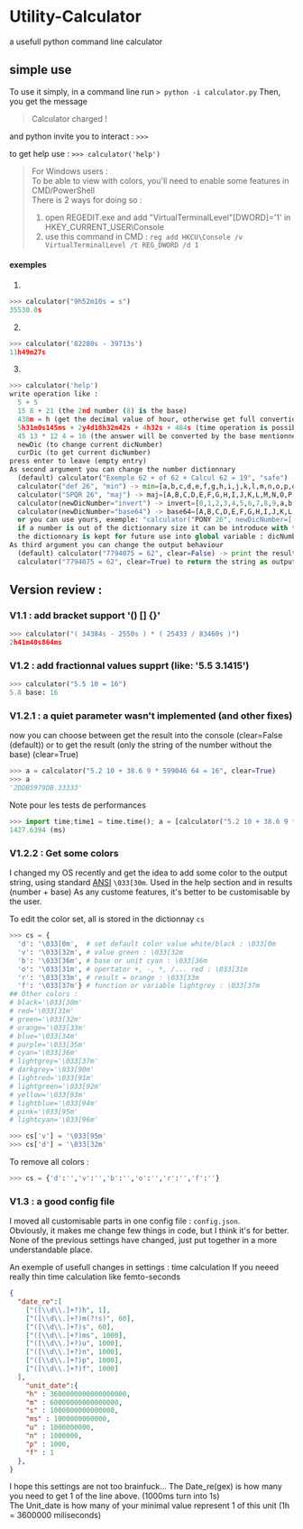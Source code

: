 # Utility-Calculator
 a usefull python command line calculator


## simple use
To use it simply, in a command line run 
``` > python -i calculator.py ```
Then, you get the message 
> Calculator charged !

and python invite you to interact :
``` >>> ```

to get help use :
``` >>> calculator('help') ```

> For Windows users :  
> To be able to view with colors, you'll need to enable some features in CMD/PowerShell  
> There is 2 ways for doing so :  
> 1. open REGEDIT.exe and add "VirtualTerminalLevel"[DWORD]='1' in HKEY_CURRENT_USER\Console
> 2. use this command in CMD : `reg add HKCU\Console /v VirtualTerminalLevel /t REG_DWORD /d 1`

#### exemples
1.
```python
>>> calculator("9h52m10s = s")
35530.0s 
```
2.
```python
>>> calculator('82280s - 39713s')
11h49m27s
```
3.
```python
>>> calculator('help')
write operation like :
  5 + 5
  15 8 + 21 (the 2nd number (8) is the base)
  438m = h (get the decimal value of hour, otherwise get full convertion (like : 1y2d3h4m5s6ms)
  5h31m0s145ms + 2y4d18h32m42s + 4h32s + 484s (time operation is possible (the order is : CDydhmsms Century Decade year day hour minute second milisecond (ms is the only 2 char unit))
  45 13 * 12 4 = 16 (the answer will be converted by the base mentionned after the =)
  newDic (to change current dicNumber)
  curDic (to get current dicNumber)
press enter to leave (empty entry)
As second argument you can change the number dictionnary
  (default) calculator("Exemple 62 + of 62 + Calcul 62 = 19", "safe") ->  safe=[0,1,2,3,4,5,6,7,8,9,A,B,C,D,E,F,G,H,I,J,K,L,M,N,O,P,Q,R,S,T,U,V,W,X,Y,Z,a,b,c,d,e,f,g,h,i,j,k,l,m,n,o,p,q,r,s,t,u,v,w,x,y,z]
  calculator("def 26", "min") -> min=[a,b,c,d,e,f,g,h,i,j,k,l,m,n,o,p,q,r,s,t,u,v,w,x,y,z]
  calculator("SPQR 26", "maj") -> maj=[A,B,C,D,E,F,G,H,I,J,K,L,M,N,O,P,Q,R,S,T,U,V,W,X,Y,Z]
  calculator(newDicNumber="invert") -> invert=[0,1,2,3,4,5,6,7,8,9,a,b,c,d,e,f,g,h,i,j,k,l,m,n,o,p,q,r,s,t,u,v,w,x,y,z,A,B,C,D,E,F,G,H,I,J,K,L,M,N,O,P,Q,R,S,T,U,V,W,X,Y,Z]
  calculator(newDicNumber="base64") -> base64=[A,B,C,D,E,F,G,H,I,J,K,L,M,N,O,P,Q,R,S,T,U,V,W,X,Y,Z,a,b,c,d,e,f,g,h,i,j,k,l,m,n,o,p,q,r,s,t,u,v,w,x,y,z,0,1,2,3,4,5,6,7,8,9,+,/]
  or you can use yours, exemple: "calculator("PONY 26", newDicNumber=['Z','X','Y','P','W','V','U','T','S','R','Q','I','M','L','K','J','N','H','G','F','O','E','D','C','B','A']"
  if a number is out of the dictionnary size it can be introduce with the [] as : calculator("[27][38]5[18] 64 = 10")
  the dictionnary is kept for future use into global variable : dicNumber
As third argument you can change the output behaviour
  (default) calculator("7794075 = 62", clear=False) -> print the result in the stdout
  calculator("7794075 = 62", clear=True) to return the string as output of the function
```

## Version review :
### V1.1 : add bracket support '() [] {}'

```python
>>> calculator("( 34384s - 2550s ) * ( 25433 / 83460s )")
2h41m40s864ms
```

### V1.2 : add fractionnal values supprt (like: '5.5  3.1415')

```python
>>> calculator("5.5 10 = 16")
5.8 base: 16
```

### V1.2.1 : a quiet parameter wasn't implemented (and other fixes)

now you can choose between get the result into the console (clear=False (default))
or to get the result (only the string of the number without the base) (clear=True)

```python
>>> a = calculator("5.2 10 + 38.6 9 * 599046 64 = 16", clear=True)
>>> a
'2DDB5979DB.33333'
```

Note pour les tests de performances
```python
>>> import time;time1 = time.time(); a = [calculator("5.2 10 + 38.6 9 * 599046 64 = 16", clear=True) for x in range(10000)] ;time2 = time.time();print((time2-time1)*1000)
1427.6394 (ms)
```

### V1.2.2 : Get some colors

I changed my OS recently and get the idea to add some color to the output string, using standard [ANSI](https://en.wikipedia.org/wiki/ANSI_escape_code#Colors) `\033[30m`. Used in the help section and in results (number + base)
As any custome features, it's better to be customisable by the user.

To edit the color set, all is stored in the dictionnay `cs`

```python
>>> cs = {
  'd': '\033[0m',  # set default color value white/black : \033[0m
  'v': '\033[32m', # value green : \033[32m
  'b': '\033[36m', # base or unit cyan : \033[36m
  'o': '\033[31m', # opertator +, -, *, /... red : \033[31m
  'r': '\033[33m', # result = orange : \033[33m
  'f': '\033[37m'} # function or variable lightgrey : \033[37m
## Other colors :
# black='\033[30m'
# red='\033[31m'
# green='\033[32m'
# orange='\033[33m'
# blue='\033[34m'
# purple='\033[35m'
# cyan='\033[36m'
# lightgrey='\033[37m'
# darkgrey='\033[90m'
# lightred='\033[91m'
# lightgreen='\033[92m'
# yellow='\033[93m'
# lightblue='\033[94m'
# pink='\033[95m'
# lightcyan='\033[96m'

>>> cs['v'] = '\033[95m'
>>> cs['d'] = '\033[32m'
```

To remove all colors :
```python
>>> cs = {'d':'','v':'','b':'','o':'','r':'','f':''}
```

### V1.3 : a good config file

I moved all customisable parts in one config file : `config.json`.  
Obviously, it makes me change few things in code, but I think it's for better. None of the previous settings have changed, just put together in a more understandable place.

An exemple of usefull changes in settings : time calculation
If you neeed really thin time calculation like femto-seconds
```json
{
  "date_re":[
    ["([\\d\\.]+?)h", 1],
    ["([\\d\\.]+?)m(?!s)", 60],
    ["([\\d\\.]+?)s", 60],
    ["([\\d\\.]+?)ms", 1000],
    ["([\\d\\.]+?)u", 1000],
    ["([\\d\\.]+?)n", 1000],
    ["([\\d\\.]+?)p", 1000],
    ["([\\d\\.]+?)f", 1000]
  ],
    "unit_date":{
    "h" : 3600000000000000000,
    "m" : 60000000000000000, 
    "s" : 1000000000000000,
    "ms" : 1000000000000,
    "u" : 1000000000,
    "n" : 1000000,
    "p" : 1000,
    "f" : 1
  },
}
```
I hope this settings are not too brainfuck...
The Date_re(gex) is how many you need to get 1 of the line above. (1000ms turn into 1s)  
The Unit_date is how many of your minimal value represent 1 of this unit (1h = 3600000 miliseconds)

